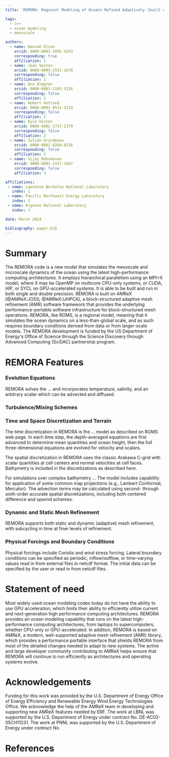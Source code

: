 ```yaml
---
title: 'REMORA: Regional Modeling of Oceans Refined Adaptively (built on AMReX)'

tags:
  - C++
  - ocean modeling
  - mesoscale

authors:
  - name: Hannah Klion
    orcid: 0000-0003-2095-4293
    corresponding: true
    affiliation: 1
  - name: Jean Sexton
    orcid: 0000-0003-2551-1678
    corresponding: false
    affiliation: 1
  - name: Ann Almgren
    orcid: 0000-0003-2103-312X
    corresponding: false
    affiliation: 1
  - name: Robert Hetland
    orcid: 0000-0001-9531-2119
    corresponding: false
    affiliation: 2
  - name: Kyle Hinson
    orcid: 0000-0002-2737-2379
    corresponding: false
    affiliation: 2
  - name: Iulian Grindeanu
    orcid: 0000-0002-0264-8236
    corresponding: false
    affiliation: 3
  - name: Vijay Mahadevan
    orcid: 0000-0002-3337-2607
    corresponding: false
    affiliation: 3

affiliations:
 - name: Lawrence Berkeley National Laboratory
   index: 1
 - name: Pacific Northwest Energy Laboratory
   index: 2
 - name: Argonne National Laboratory
   index: 3

date: March 2024

bibliography: paper.bib
---
```


# Summary

The REMORA code is a new model that simulates the mesoscale and microscale
dynamics of the ocean using the latest high-performance computing architectures.
It employs hierarchical parallelism using an MPI+X model, where X may be OpenMP on
multicore CPU-only systems, or CUDA, HIP, or SYCL on GPU-accelerated systems.
It is able to be built and run in both single and double precision.
REMORA is built on AMReX [@AMReX:JOSS; @AMReX:IJHPCA],
a block-structured adaptive mesh refinement (AMR) software framework that
provides the underlying performance-portable software infrastructure for block-structured mesh operations.
REMORA, like ROMS, is a regional model, meaning that it simulates the ocean dynamics on
a less-than-global scale, and as such requires boundary conditions derived from data
or from larger-scale models.
The REMORA development is funded by the US Department of Energy's Office of Science
through the Science Discovery through Advanced Computing (SciDAC) partnership program.

# REMORA Features

### Evolution Equations

REMORA solves the ...
and incorporates temperature, salinity, and an arbitrary scalar which can be advected and diffused.

### Turbulence/Mixing Schemes

### Time and Space Discretization and Terrain

The time discretization in REMORA is the ... model as described on ROMS web page.
In each time step, the depth-averaged equations are first advanced to determine mean quantities
and ocean height, then the full three-dimensional equations are evolved for velocity and scalars.

The spatial discretization in REMORA uses the classic Arakawa C-grid with
scalar quantities at cell centers and normal velocities at cell faces.
Bathymetry is included in the discretizations as described here.

For simulations over complex bathymetry ...
The model includes capability for application
of some common map projections (e.g., Lambert Conformal, Mercator).
The advection terms may be calculated using second- through sixth-order accurate
spatial discretizations, including both centered difference and upwind
schemes.

### Dynamic and Static Mesh Refinement

REMORA supports both static and dynamic (adaptive) mesh refinement,
with subcycling in time at finer levels of refinement.

### Physical Forcings and Boundary Conditions

Physical forcings include Coriolis and wind stress forcing.
Lateral boundary conditions can be specified as periodic, inflow/outflow,
or time-varying values read in from external files in netcdf format.
The initial data can be specified by the user or read in from netcdf files.

# Statement of need

Most widely used ocean modeling codes today do not have the
ability to use GPU acceleration, which limits their ability to
efficiently utilize current and next-generation high performance computing
architectures.  REMORA provides an ocean modeling capability that runs on the latest high-performance
computing architectures, from laptops to supercomputers,
whether CPU-only or GPU-accelerated.  In addition, REMORA is based on AMReX,
a modern, well-supported adaptive mesh refinement (AMR) library,
which provides a performance portable interface that shields REMORA
from most of the detailed changes needed to adapt to new systems.
The active and large developer community contributing to AMReX helps ensure
that REMORA will continue to run efficiently as architectures and operating systems
evolve.

# Acknowledgements

Funding for this work was provided by the U.S. Department of Energy
Office of Energy Efficiency and Renewable Energy Wind Energy Technologies Office.
We acknowledge the help of the AMReX team
in developing and supporting new AMReX features needed by ERF.
The work at LBNL was supported by the U.S. Department of Energy
under contract No. DE-AC02-05CH11231.
The work at PNNL was supported by the U.S. Department of Energy
under contract No.

# References
